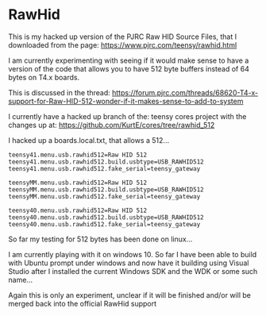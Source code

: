 # RawHid

This is my hacked up version of the PJRC Raw HID Source Files, that I downloaded from the page:
https://www.pjrc.com/teensy/rawhid.html

I am currently experimenting with seeing if it would make sense to have a version of the code that
allows you to have 512 byte buffers instead of 64 bytes on T4.x boards. 

This is discussed in the thread: https://forum.pjrc.com/threads/68620-T4-x-support-for-Raw-HID-512-wonder-if-it-makes-sense-to-add-to-system

I currently have a hacked up branch of the: teensy cores project with the changes up at: 
https://github.com/KurtE/cores/tree/rawhid_512

I hacked up a boards.local.txt, that allows a 512...

```
teensy41.menu.usb.rawhid512=Raw HID 512
teensy41.menu.usb.rawhid512.build.usbtype=USB_RAWHID512
teensy41.menu.usb.rawhid512.fake_serial=teensy_gateway

teensyMM.menu.usb.rawhid512=Raw HID 512
teensyMM.menu.usb.rawhid512.build.usbtype=USB_RAWHID512
teensyMM.menu.usb.rawhid512.fake_serial=teensy_gateway

teensy40.menu.usb.rawhid512=Raw HID 512
teensy40.menu.usb.rawhid512.build.usbtype=USB_RAWHID512
teensy40.menu.usb.rawhid512.fake_serial=teensy_gateway
```
So far my testing for 512 bytes has been done on linux... 

I am currently playing with it on windows 10.  So far I have been able to build with 
Ubuntu prompt under windows and now have it building using Visual Studio after
I installed the current Windows SDK and the WDK or some such name...

Again this is only an experiment, unclear if it will be finished and/or will be merged back into the
official RawHid support